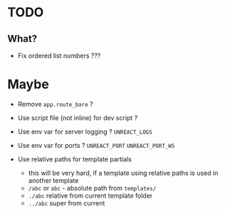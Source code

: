 # TODO

## What?

-   Fix ordered list numbers ???

# Maybe

-   Remove `app.route_bare` ?
-   Use script file (not inline) for dev script ?

-   Use env var for server logging ? `UNREACT_LOGS`
-   Use env var for ports ? `UNREACT_PORT` `UNREACT_PORT_WS`

-   Use relative paths for template partials
    -   this will be very hard, if a template using relative paths is used in another template
    -   `/abc` or `abc` - absolute path from `templates/`
    -   `./abc` relative from current template folder
    -   `../abc` super from current
